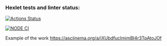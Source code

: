 ### Hexlet tests and linter status:

[![Actions Status](https://github.com/ymeu/frontend-project-46/workflows/hexlet-check/badge.svg)](https://github.com/ymeu/frontend-project-46/actions)

[![NODE CI](https://github.com/ymeu/frontend-project-46/actions/workflows/Node%20CI/badge.svg)](https://github.com/ymeu/frontend-project-46/actions/workflows/nodejs.yml)

Example of the work
https://asciinema.org/a/jXUbdfucImjmBI4r3TpAtoJOf

